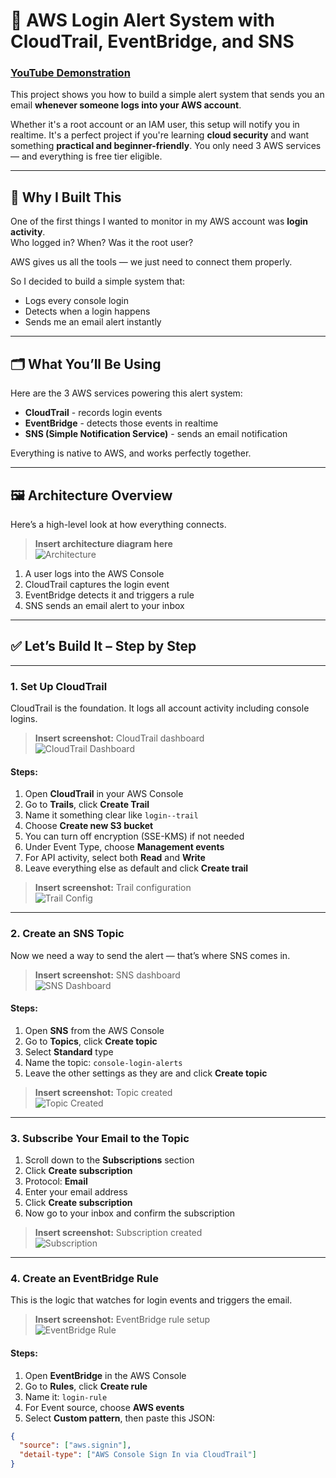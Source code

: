 # 🔐 AWS Login Alert System with CloudTrail, EventBridge, and SNS

### [YouTube Demonstration](https://youtu.be/gPJyF8NFo_g?si=6xdbhE_5vFvnW6XZ)


This project shows you how to build a simple alert system that sends you an email **whenever someone logs into your AWS account**.

Whether it's a root account or an IAM user, this setup will notify you in realtime. It's a perfect project if you're learning **cloud security** and want something **practical and beginner-friendly**. You only need 3 AWS services — and everything is free tier eligible.

---

## 🧠 Why I Built This

One of the first things I wanted to monitor in my AWS account was **login activity**.  
Who logged in? When? Was it the root user?

AWS gives us all the tools — we just need to connect them properly.

So I decided to build a simple system that:
- Logs every console login
- Detects when a login happens
- Sends me an email alert instantly

---

## 🗂️ What You’ll Be Using

Here are the 3 AWS services powering this alert system:

- **CloudTrail** - records login events  
- **EventBridge** - detects those events in realtime  
- **SNS (Simple Notification Service)** - sends an email notification  

Everything is native to AWS, and works perfectly together.

---

## 🖼️ Architecture Overview

Here’s a high-level look at how everything connects.

> **Insert architecture diagram here**  
> ![Architecture](screenshots/architecture.png)

1. A user logs into the AWS Console  
2. CloudTrail captures the login event  
3. EventBridge detects it and triggers a rule  
4. SNS sends an email alert to your inbox

---

## ✅ Let’s Build It – Step by Step

---

### 1. Set Up CloudTrail

CloudTrail is the foundation. It logs all account activity including console logins.

> **Insert screenshot:** CloudTrail dashboard  
> ![CloudTrail Dashboard](screenshots/cloudtrail-dashboard.png)

#### Steps:

1. Open **CloudTrail** in your AWS Console  
2. Go to **Trails**, click **Create Trail**  
3. Name it something clear like `login--trail`  
4. Choose **Create new S3 bucket**  
5. You can turn off encryption (SSE-KMS) if not needed  
6. Under Event Type, choose **Management events**  
7. For API activity, select both **Read** and **Write**  
8. Leave everything else as default and click **Create trail**

> **Insert screenshot:** Trail configuration  
> ![Trail Config](screenshots/trail-config.png)

---

### 2. Create an SNS Topic

Now we need a way to send the alert — that’s where SNS comes in.

> **Insert screenshot:** SNS dashboard  
> ![SNS Dashboard](screenshots/sns-dashboard.png)

#### Steps:

1. Open **SNS** from the AWS Console  
2. Go to **Topics**, click **Create topic**  
3. Select **Standard** type  
4. Name the topic: `console-login-alerts`  
5. Leave the other settings as they are and click **Create topic**

> **Insert screenshot:** Topic created  
> ![Topic Created](screenshots/topic-created.png)

---

### 3. Subscribe Your Email to the Topic

1. Scroll down to the **Subscriptions** section  
2. Click **Create subscription**  
3. Protocol: **Email**  
4. Enter your email address  
5. Click **Create subscription**  
6. Now go to your inbox and confirm the subscription

> **Insert screenshot:** Subscription created  
> ![Subscription](screenshots/subscription-confirm.png)

---

### 4. Create an EventBridge Rule

This is the logic that watches for login events and triggers the email.

> **Insert screenshot:** EventBridge rule setup  
> ![EventBridge Rule](screenshots/eventbridge-rule.png)

#### Steps:

1. Open **EventBridge** in the AWS Console  
2. Go to **Rules**, click **Create rule**  
3. Name it: `login-rule`  
4. For Event source, choose **AWS events**  
5. Select **Custom pattern**, then paste this JSON:

```json
{
  "source": ["aws.signin"],
  "detail-type": ["AWS Console Sign In via CloudTrail"]
}
